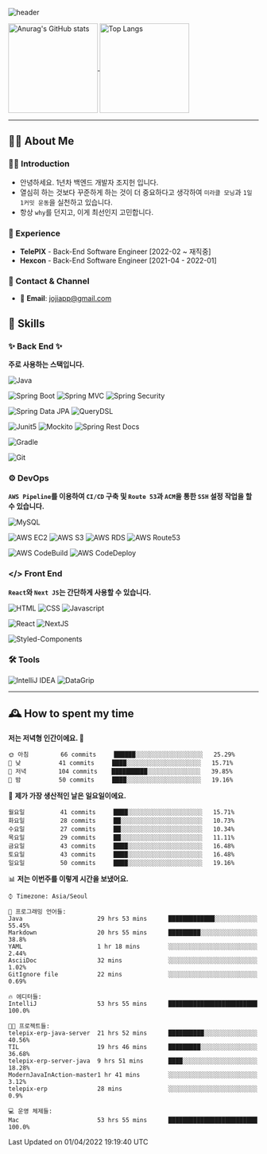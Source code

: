![header](https://capsule-render.vercel.app/api?type=transparent&fontColor=6b32af&height=200&text=Java%20Back-End%20Developer&fontSize=60)

<a href="https://github.com/jojiapp/TIL">
  <img height="180" align="center" src="https://github-readme-stats.vercel.app/api?username=jojiapp&show_icons=true&theme=midnight-purple&locale=kr" alt="Anurag's GitHub stats" />
</a>
  <a href="https://github.com/jojiapp/TIL">
  <img height="180" align="center" src="https://github-readme-stats.vercel.app/api/top-langs/?username=jojiapp&theme=midnight-purple&layout=compact&locale=kr" alt="Top Langs" />
</a>

---

## 💁‍♂️ About Me

### 🙇‍♂️ Introduction

- 안녕하세요. 1년차 백엔드 개발자 조지헌 입니다.
- 열심히 하는 것보다 꾸준하게 하는 것이 더 중요하다고 생각하여 `미라클 모닝`과 `1일 1커밋 운동`을 실천하고 있습니다.
- 항상 `why`를 던지고, 이게 최선인지 고민합니다.

### 💼 Experience

- **TelePIX** - Back-End Software Engineer [2022-02 ~ 재직중]
- **Hexcon** - Back-End Software Engineer [2021-04 - 2022-01]

### 🤝 Contact & Channel

- 📧 **Email**: jojiapp@gmail.com

## 🔨 Skills

### ✨ Back End ✨

**주로 사용하는 스택입니다.**

![Java](https://img.shields.io/badge/-Java-007396?logo=java&logoColor=white)

![Spring Boot](https://img.shields.io/badge/-Spring%20Boot-6DB33F?logo=spring%20boot&logoColor=white)
![Spring MVC](https://img.shields.io/badge/-Spring%20MVC-6DB33F)
![Spring Security](https://img.shields.io/badge/-Spring%20Security-6DB33F?logo=spring%20security&logoColor=white)

![Spring Data JPA](https://img.shields.io/badge/-Spring%20Data%20JPA-6DB33F?)
![QueryDSL](https://img.shields.io/badge/-QueryDSL-3E4348)

![Junit5](https://img.shields.io/badge/-Junit5-25A162?logo=junit5&logoColor=white)
![Mockito](https://img.shields.io/badge/-Mockito-25A162?)
![Spring Rest Docs](https://img.shields.io/badge/-Spring%20Rest%20Docs-6DB33F)

![Gradle](https://img.shields.io/badge/-Gradle-02303A?logo=gradle&logoColor=white)

![Git](https://img.shields.io/badge/-Git-F05032?logo=git&logoColor=white)

### ⚙️ DevOps

**`AWS Pipeline`를 이용하여 `CI/CD` 구축 및 `Route 53`과 `ACM`을 통한 `SSH` 설정 작업을 할 수 있습니다.**

![MySQL](https://img.shields.io/badge/-MySQL-4479A1?logo=mysql&logoColor=white)

![AWS EC2](https://img.shields.io/badge/-AWS%20EC2-FF9900)
![AWS S3](https://img.shields.io/badge/-AWS%20S3-569A31?logo=Amazon%20S3&logoColor=white)
![AWS RDS](https://img.shields.io/badge/-AWS%20RDS-4053D6)
![AWS Route53](https://img.shields.io/badge/-AWS%20Route53-FF9900)

![AWS CodeBuild](https://img.shields.io/badge/-AWS%20CoddBuild-6DB33F)
![AWS CodeDeploy](https://img.shields.io/badge/-AWS%20CoddDeploy-6DB33F?&)

### </> Front End

**`React`와 `Next JS`는 간단하게 사용할 수 있습니다.**

![HTML](https://img.shields.io/badge/-HTML-E34F26?logo=html5&logoColor=white)
![CSS](https://img.shields.io/badge/-CSS-1572B6?logo=css3&logoColor=white)
![Javascript](https://img.shields.io/badge/-Javascript-F7DF1E?logo=javascript&logoColor=white)

![React](https://img.shields.io/badge/-React-61DAFB?logo=react&logoColor=white)
![NextJS](https://img.shields.io/badge/-NextJS-000000?logo=next.js&logoColor=white)

![Styled-Components](https://img.shields.io/badge/Styled%20Components-DB7093?logo=styledComponents&logoColor=white)

### 🛠 Tools

![IntelliJ IDEA](https://img.shields.io/badge/-IntelliJ%20IDEA-FF0000?logo=intellij%20idea&logoColor=white)
![DataGrip](https://img.shields.io/badge/-DataGrip-512BD4?logo=datagrip&logoColor=white)

---

## 🕰 How to spent my time
<!--START_SECTION:waka-->
**저는 저녁형 인간이에요. 🦉** 

```text
🌞 아침         66 commits     ██████░░░░░░░░░░░░░░░░░░░   25.29% 
🌆 낮　         41 commits     ████░░░░░░░░░░░░░░░░░░░░░   15.71% 
🌃 저녁         104 commits    ██████████░░░░░░░░░░░░░░░   39.85% 
🌙 밤　         50 commits     ████░░░░░░░░░░░░░░░░░░░░░   19.16%

```
📅 **제가 가장 생산적인 날은 일요일이에요.** 

```text
월요일          41 commits     ████░░░░░░░░░░░░░░░░░░░░░   15.71% 
화요일          28 commits     ██░░░░░░░░░░░░░░░░░░░░░░░   10.73% 
수요일          27 commits     ██░░░░░░░░░░░░░░░░░░░░░░░   10.34% 
목요일          29 commits     ██░░░░░░░░░░░░░░░░░░░░░░░   11.11% 
금요일          43 commits     ████░░░░░░░░░░░░░░░░░░░░░   16.48% 
토요일          43 commits     ████░░░░░░░░░░░░░░░░░░░░░   16.48% 
일요일          50 commits     ████░░░░░░░░░░░░░░░░░░░░░   19.16%

```


📊 **저는 이번주를 이렇게 시간을 보냈어요.** 

```text
⌚︎ Timezone: Asia/Seoul

💬 프로그래밍 언어들: 
Java                     29 hrs 53 mins      █████████████░░░░░░░░░░░░   55.45% 
Markdown                 20 hrs 55 mins      █████████░░░░░░░░░░░░░░░░   38.8% 
YAML                     1 hr 18 mins        ░░░░░░░░░░░░░░░░░░░░░░░░░   2.44% 
AsciiDoc                 32 mins             ░░░░░░░░░░░░░░░░░░░░░░░░░   1.02% 
GitIgnore file           22 mins             ░░░░░░░░░░░░░░░░░░░░░░░░░   0.69%

🔥 에디터들: 
IntelliJ                 53 hrs 55 mins      █████████████████████████   100.0%

🐱‍💻 프로젝트들: 
telepix-erp-java-server  21 hrs 52 mins      ██████████░░░░░░░░░░░░░░░   40.56% 
TIL                      19 hrs 46 mins      █████████░░░░░░░░░░░░░░░░   36.68% 
telepix-erp-server-java  9 hrs 51 mins       ████░░░░░░░░░░░░░░░░░░░░░   18.28% 
ModernJavaInAction-master1 hr 41 mins        ░░░░░░░░░░░░░░░░░░░░░░░░░   3.12% 
telepix-erp              28 mins             ░░░░░░░░░░░░░░░░░░░░░░░░░   0.9%

💻 운영 체제들: 
Mac                      53 hrs 55 mins      █████████████████████████   100.0%

```


 Last Updated on 01/04/2022 19:19:40 UTC
<!--END_SECTION:waka-->
